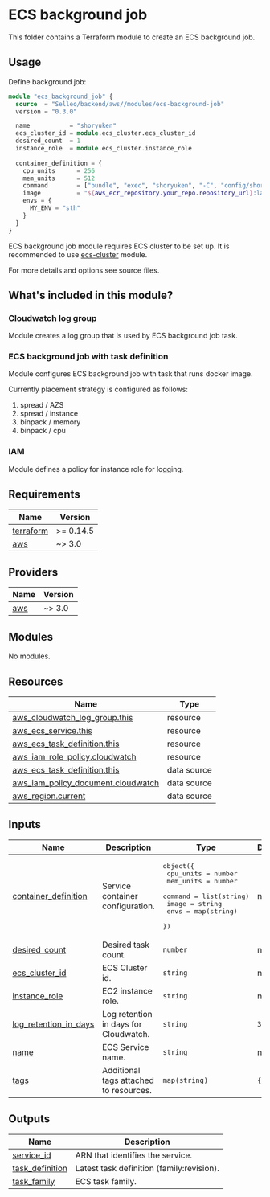 # ECS background job

This folder contains a Terraform module to create an ECS background job.

## Usage

Define background job:

```tf
module "ecs_background_job" {
  source  = "Selleo/backend/aws//modules/ecs-background-job"
  version = "0.3.0"

  name           = "shoryuken"  
  ecs_cluster_id = module.ecs_cluster.ecs_cluster_id
  desired_count  = 1
  instance_role  = module.ecs_cluster.instance_role
  
  container_definition = {
    cpu_units      = 256
    mem_units      = 512
    command        = ["bundle", "exec", "shoryuken", "-C", "config/shoryuken.yml", "-R"]
    image          = "${aws_ecr_repository.your_repo.repository_url}:latest"
    envs = { 
      MY_ENV = "sth"
    }
  }
}
```

ECS background job module requires ECS cluster to be set up.
It is recommended to use [ecs-cluster](https://registry.terraform.io/modules/Selleo/backend/aws/latest/submodules/ecs-cluster) module.

For more details and options see source files.

## What's included in this module?

### Cloudwatch log group

Module creates a log group that is used by ECS background job task.

### ECS background job with task definition

Module configures ECS background job with task that runs docker image.

Currently placement strategy is configured as follows:

1. spread / AZS
2. spread / instance
3. binpack / memory
4. binpack / cpu

### IAM

Module defines a policy for instance role for logging.

## Requirements

| Name | Version |
|------|---------|
| <a name="requirement_terraform"></a> [terraform](#requirement\_terraform) | >= 0.14.5 |
| <a name="requirement_aws"></a> [aws](#requirement\_aws) | ~> 3.0 |

## Providers

| Name | Version |
|------|---------|
| <a name="provider_aws"></a> [aws](#provider\_aws) | ~> 3.0 |

## Modules

No modules.

## Resources

| Name | Type |
|------|------|
| [aws_cloudwatch_log_group.this](https://registry.terraform.io/providers/hashicorp/aws/latest/docs/resources/cloudwatch_log_group) | resource |
| [aws_ecs_service.this](https://registry.terraform.io/providers/hashicorp/aws/latest/docs/resources/ecs_service) | resource |
| [aws_ecs_task_definition.this](https://registry.terraform.io/providers/hashicorp/aws/latest/docs/resources/ecs_task_definition) | resource |
| [aws_iam_role_policy.cloudwatch](https://registry.terraform.io/providers/hashicorp/aws/latest/docs/resources/iam_role_policy) | resource |
| [aws_ecs_task_definition.this](https://registry.terraform.io/providers/hashicorp/aws/latest/docs/data-sources/ecs_task_definition) | data source |
| [aws_iam_policy_document.cloudwatch](https://registry.terraform.io/providers/hashicorp/aws/latest/docs/data-sources/iam_policy_document) | data source |
| [aws_region.current](https://registry.terraform.io/providers/hashicorp/aws/latest/docs/data-sources/region) | data source |

## Inputs

| Name | Description | Type | Default | Required |
|------|-------------|------|---------|:--------:|
| <a name="input_container_definition"></a> [container\_definition](#input\_container\_definition) | Service container configuration. | <pre>object({<br>    cpu_units = number<br>    mem_units = number<br>    command   = list(string)<br>    image     = string<br>    envs      = map(string)<br>  })</pre> | n/a | yes |
| <a name="input_desired_count"></a> [desired\_count](#input\_desired\_count) | Desired task count. | `number` | n/a | yes |
| <a name="input_ecs_cluster_id"></a> [ecs\_cluster\_id](#input\_ecs\_cluster\_id) | ECS Cluster id. | `string` | n/a | yes |
| <a name="input_instance_role"></a> [instance\_role](#input\_instance\_role) | EC2 instance role. | `string` | n/a | yes |
| <a name="input_log_retention_in_days"></a> [log\_retention\_in\_days](#input\_log\_retention\_in\_days) | Log retention in days for Cloudwatch. | `string` | `365` | no |
| <a name="input_name"></a> [name](#input\_name) | ECS Service name. | `string` | n/a | yes |
| <a name="input_tags"></a> [tags](#input\_tags) | Additional tags attached to resources. | `map(string)` | `{}` | no |

## Outputs

| Name | Description |
|------|-------------|
| <a name="output_service_id"></a> [service\_id](#output\_service\_id) | ARN that identifies the service. |
| <a name="output_task_definition"></a> [task\_definition](#output\_task\_definition) | Latest task definition (family:revision). |
| <a name="output_task_family"></a> [task\_family](#output\_task\_family) | ECS task family. |
